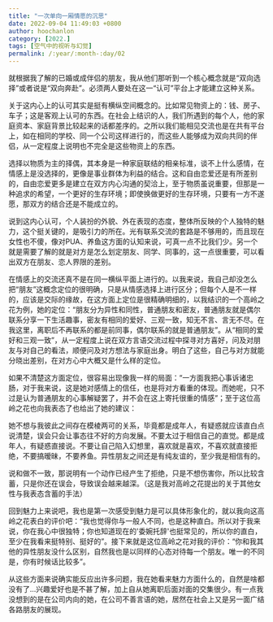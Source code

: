 ```yaml
---
title: "一次单向一厢情愿的沉思"
date: 2022-09-04 11:49:03 +0800
author: hoochanlon
category: [2022.]
tags: [空气中的视听与幻觉]
permalink: /:year/:month-:day/02
---
```


就根据我了解的已婚或成伴侣的朋友，我从他们那听到一个核心概念就是“双向选择”或者说是“双向奔赴”。必须两人要处在这一“认可”平台上才能建立这种关系。

<!-- more -->

关于这内心上的认可其实是挺有横纵空间概念的。比如常见物资上的：钱、房子、车子；这是客观上认可的东西。在社会上结识的人，我们所遇到的每个人，他的家庭资本、家庭背景比较起来的话都差序的。之所以我们能相见交流也是在共有平台上，如在相同的学校、同一个公司这样进行的，而这些人能够成为双向共同的伴侣，从一定程度上说明也不完全是这些物资上的东西。

选择以物质为主的择偶，其本身是一种家庭联结的相亲标准，谈不上什么感情，在情感上是没选择的，更像是事业群体为利益的结合。这和自由恋爱还是有所差别的，自由恋爱更多是建立在双方内心沟通的契洽上，至于物质虽说重要，但那是一种追求的希望，一个更好的生存环境；即使换做更好的生存环境，只要有一方不遂愿，那双方的结合还是不能成立的。

说到这内心认可，个人装扮的外貌、外在表现的态度，整体所反映的个人独特的魅力，这个挺关键的，是吸引力的所在。光有联系交流的套路是不够用的，而且现在女性也不傻，像对PUA、养鱼这方面的认知来说，可真一点不比我们少。另一个就是需要了解的就是对方是怎么划定朋友、同学、同事的，这一点很重要，可以看出双方在朋友、恋人界限的差别。

在情感上的交流还真不是在同一横纵平面上进行的。以我来说，我自己却没怎么把“朋友”这概念定位的很明确，只是从情感选择上进行区分；但每个人是不一样的，应该是交际的缘故，在这方面上定位是很精确明细的，以我结识的一个高岭之花为例，她的定位：“朋友分为异性和同性，普通朋友和密友，普通朋友就是偶尔联系分享一下生活趣事，密友有相同的爱好、三观一致，知无不言、言无不尽。在我这里，离职后不再联系的都是前同事，偶尔联系的就是普通朋友”。从“相同的爱好和三观一致”，从一定程度上说在双方言语交流过程中探寻对方喜好，问及对朋友与对自己的看法，顺便问及对方想法与家庭出身。明白了这些，自己与对方就能分晓出差别，在对方心中大概又是什么样的定位。

如果不清楚这方面定位，很容易出现像我一样的局面：“一方面我把心事诉诸忠肠，对于我来说，这是她对感情上的信任，也是将对方看重的体现。而她呢，只不过是认为普通朋友的心事解疑罢了，并不会在这上寄托很重的情感”；至于这位高岭之花也向我表态了也给出了她的建议：

  她不想与我彼此之间存在模棱两可的关系，毕竟都是成年人，有疑惑就应该直白点说清楚，误会只会让事态往不好的方向发展。不要太过于相信自己的直觉。都是成年人，有疑惑直接说。不要让自己陷入幻想里，喜欢就是喜欢，不喜欢就直接拒绝，不要搞暧昧，不要养鱼。异性朋友之间还是有纯友谊的，至少我是相信有的。

  说和做不一致，那说明有一个动作已经产生了拒绝，只是不想伤害你，所以比较含蓄，只是你还在误会，导致误会越来越深。（这是我对高岭之花提出的关于其他女性与我表态含蓄的手法）

回到魅力上来说吧，我也是第一次感受到魅力是可以具体形象化的，就以我向这高岭之花表白的评价吧：“我也觉得你与一般人不同，也是这种直白。所以对于我来说，你在我心中很独特；你也知道现在的'委婉托辞'也挺常见的，所以你的直白，至少在我看来挺特别、挺好的”。接下来就是这位高岭之花对我的评价：“你和我其他的异性朋友没什么区别，自然我也是以同样的心态对待每一个朋友。唯一的不同是，你有时候话比较多”。

从这些方面来说确实能反应出许多问题，我在她看来魅力方面什么的，自然是啥都没有了...兴趣爱好也是不甚了解，加上自从她离职后面对面的交集很少。有一点我没想到的是在公司内向的她，在公司不善言语的她，居然在社会上又是另一面广结各路朋友的展现。